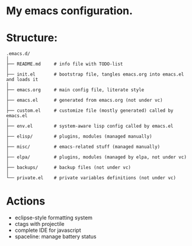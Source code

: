 My emacs configuration.
=======================

# Structure: #

    .emacs.d/
    │
    ├── README.md     # info file with TODO-list
    │
    ├── init.el       # bootstrap file, tangles emacs.org into emacs.el and loads it
    │
    ├── emacs.org     # main config file, literate style
    │
    ├── emacs.el      # generated from emacs.org (not under vc)
    │
    ├── custom.el     # customize file (mostly generated) called by emacs.el
    │
    ├── env.el        # system-aware lisp config called by emacs.el
    │
    ├── elisp/        # plugins, modules (managed manually)
    │
    ├── misc/         # emacs-related stuff (managed manually)
    │
    ├── elpa/         # plugins, modules (managed by elpa, not under vc)
    │
    ├── backups/      # backup files (not under vc)
    │
    └── private.el    # private variables definitions (not under vc)

# Actions #

* eclipse-style formatting system
* ctags with projectile
* complete IDE for javascript
* spaceline: manage battery status
